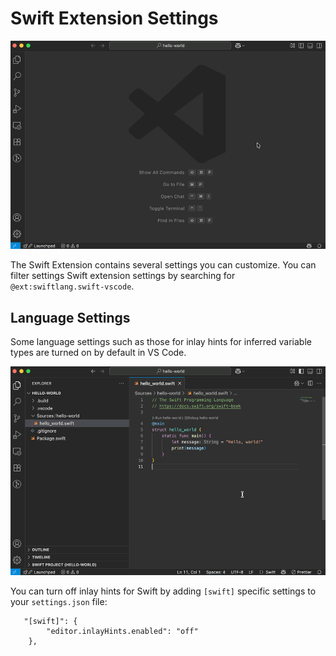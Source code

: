 # Swift Extension Settings

![Swift Extension Settings](./images/settings.gif)

The Swift Extension contains several settings you can customize. You can filter settings Swift extension settings by searching for `@ext:swiftlang.swift-vscode`.

## Language Settings

Some language settings such as those for inlay hints for inferred variable types are turned on by default in VS Code.

![Disable Inlay Hints](./images/disableInlayHints.gif)

You can turn off inlay hints for Swift by adding `[swift]` specific settings to your `settings.json` file:

```
   "[swift]": {
        "editor.inlayHints.enabled": "off"
    },
```
